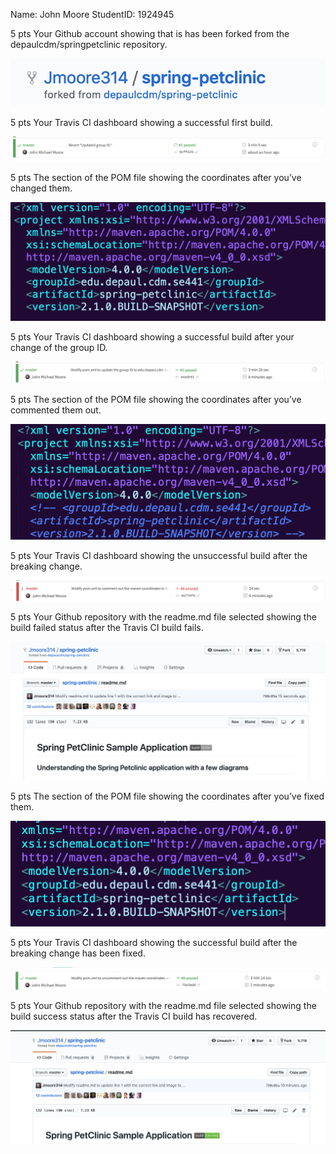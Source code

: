 Name: John Moore 
StudentID: 1924945

5 pts Your Github account showing that is has been forked from the depaulcdm/springpetclinic repository.

![fork](figures/fork.png)

5 pts Your Travis CI dashboard showing a successful first build.

![firstbuild](figures/firstbuild.png)

5 pts The section of the POM file showing the coordinates after you’ve changed them.

![pomchange](figures/pomchange.png)

5 pts Your Travis CI dashboard showing a successful build after your change of the group ID.

![travispomchange](figures/travispomchange.png)

5 pts The section of the POM file showing the coordinates after you’ve commented them out.

![pomcomment](figures/pomcomment.png)

5 pts Your Travis CI dashboard showing the unsuccessful build after the breaking change.

![traviserror](figures/traviserror.png)

5 pts Your Github repository with the readme.md file selected showing the build failed status after the Travis CI build fails.

![githubbuilderror](figures/githubbuilderror.png)

5 pts The section of the POM file showing the coordinates after you’ve fixed them.

![pomfixed](figures/pomfixed.png)

5 pts Your Travis CI dashboard showing the successful build after the breaking change has been fixed.

![travisfixed](figures/travisfixed.png)

5 pts Your Github repository with the readme.md file selected showing the build success status after the Travis CI build has recovered.


![githubfixed](figures/githubfixed.png)